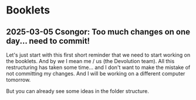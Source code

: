 # Booklets

## 2025-03-05 Csongor: Too much changes on one day... need to commit!

Let's just start with this first short reminder that we need to start working on the booklets. And by *we* I mean me / us (the Devolution team). All this restructuring has taken some time... and I don't want to make the mistake of not committing my changes. And I will be working on a different computer tomorrow. 

But you can already see some ideas in the folder structure.
